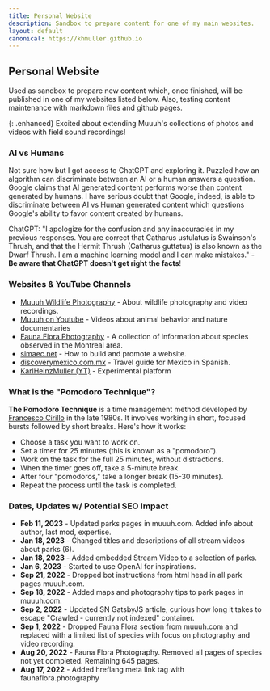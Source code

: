 ```yaml
---
title: Personal Website
description: Sandbox to prepare content for one of my main websites.
layout: default
canonical: https://khmuller.github.io
---
```


## Personal Website

Used as sandbox to prepare new content which, once finished, will be published in one of my websites listed below. Also, testing content maintenance with markdown files and github pages.

{: .enhanced}
Excited about extending Muuuh's collections of photos and videos with field sound recordings!

### AI vs Humans
Not sure how but I got access to ChatGPT and exploring it. Puzzled how an algorithm can discriminate between an AI or a human answers a question. Google claims that AI generated content performs worse than content generated by humans. I have serious doubt that Google, indeed, is able to discriminate between AI vs Human generated content which questions Google's ability to favor content created by humans.

ChatGPT: "I apologize for the confusion and any inaccuracies in my previous responses. You are correct that Catharus ustulatus is Swainson's Thrush, and that the Hermit Thrush (Catharus guttatus) is also known as the Dwarf Thrush. I am a machine learning model and I can make mistakes." - **Be aware that ChatGPT doesn't get right the facts**!

### Websites &amp; YouTube Channels

- [Muuuh Wildlife Photography](https://muuuh.com "Muuuh Wildlife Photography") - About wildlife photography and video recordings.
- [Muuuh on Youtube](https://youtube.com/@Muuuh "Muuuh Wildlife Photography") - Videos about animal behavior and nature documentaries 
- [Fauna Flora Photography](https://faunaflora.photography "Fauna Flora Photography") - A collection of information about species observed in the Montreal area.
- [simaec.net](https://www.simaec.net "Web Publishing") - How to build and promote a website.
- [discoverymexico.com.mx](https://www.discoverymexico.com.mx "Discovery Mexico") - Travel guide for Mexico in Spanish.
- [KarlHeinzMuller (YT)](https://youtube.com/@KarlHeinzMuller "Karl-Heinz Müller") - Experimental platform

### What is the "Pomodoro Technique"?

**The Pomodoro Technique** is a time management method developed by [Francesco Cirillo](https://francescocirillo.com/) in the late 1980s. It involves working in short, focused bursts followed by short breaks. Here's how it works:

- Choose a task you want to work on.
- Set a timer for 25 minutes (this is known as a "pomodoro").
- Work on the task for the full 25 minutes, without distractions.
- When the timer goes off, take a 5-minute break.
- After four "pomodoros," take a longer break (15-30 minutes).
- Repeat the process until the task is completed.

### Dates, Updates w/ Potential SEO Impact
- **Feb 11, 2023** - Updated parks pages in muuuh.com. Added info about author, last mod, expertise.
- **Jan 18, 2023** - Changed titles and descriptions of all stream videos about parks (6).
- **Jan 18, 2023** - Added embedded Stream Video to a selection of parks.
- **Jan  6, 2023** - Started to use OpenAI for inspirations.
- **Sep 21, 2022** - Dropped bot instructions from html head in all park pages muuuh.com.
- **Sep 18, 2022** - Added maps and photography tips to park pages in muuuh.com.
- **Sep  2, 2022** - Updated SN GatsbyJS article, curious how long it takes to escape "Crawled - currently not indexed" container. 
- **Sep  1, 2022** - Dropped Fauna Flora section from muuuh.com and replaced with a limited list of species with focus on photography and video recording.
- **Aug 20, 2022** - Fauna Flora Photography. Removed all pages of species not yet completed. Remaining 645 pages. 
- **Aug 17, 2022** - Added hreflang meta link tag with faunaflora.photography